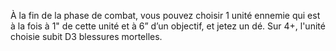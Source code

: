 À la fin de la phase de combat, vous pouvez choisir 1 unité ennemie qui est à la fois à 1" de cette unité et à 6” d’un objectif, et jetez un dé. Sur 4+, l'unité choisie subit D3 blessures mortelles.